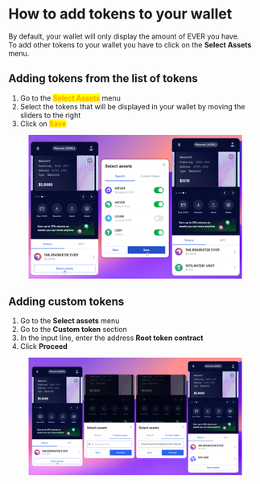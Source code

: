 # How to add tokens to your wallet

By default, your wallet will only display the amount of EVER you have. \
To add other tokens to your wallet you have to click on the **Select Assets** menu.

## Adding tokens from the list of tokens

1. Go to the <mark style="color:orange;">**Select Assets**</mark> menu
2. Select the tokens that will be displayed in your wallet by moving the sliders to the right
3. Click on <mark style="color:orange;">**Save**</mark>

<figure><img src="../.gitbook/assets/image (20).png" alt=""><figcaption></figcaption></figure>

## Adding custom tokens

1. Go to the **Select assets** menu
2. Go to the **Custom token** section
3. In the input line, enter the address **Root token contract**
4. Click **Proceed**

<figure><img src="../.gitbook/assets/image (2) (1).png" alt=""><figcaption></figcaption></figure>
